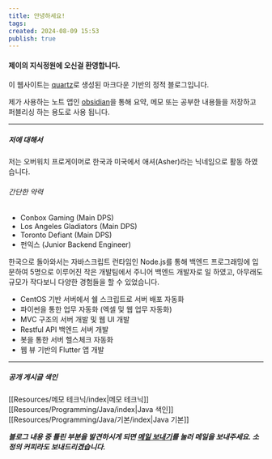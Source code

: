```yaml
---
title: 안녕하세요!
tags: 
created: 2024-08-09 15:53
publish: true
---
```


#### 제이의 지식정원에 오신걸 환영합니다.

이 웹사이트는 [quartz](https://quartz.jzhao.xyz)로 생성된 마크다운 기반의 정적 블로그입니다.

제가 사용하는 노트 앱인 [obsidian](https://obsidian.md)을 통해 요약, 메모 또는 공부한 내용들을 저장하고 퍼블리싱 하는 용도로 사용 됩니다.

---
##### 저에 대해서

저는 오버워치 프로게이머로 한국과 미국에서 애셔(Asher)라는 닉네임으로 활동 하였습니다.
###### 간단한 약력
- Conbox Gaming (Main DPS)
- Los Angeles Gladiators (Main DPS)
- Toronto Defiant (Main DPS)
- 펀익스 (Junior Backend Engineer)

한국으로 돌아와서는 자바스크립트 런타임인 Node.js를 통해 백엔드 프로그래밍에 입문하여 5명으로 이루어진 작은 개발팀에서 주니어 백엔드 개발자로 일 하였고, 아무래도 규모가 작다보니 다양한 경험들을 할 수 있었습니다.
- CentOS 기반 서버에서 쉘 스크립트로 서버 배포 자동화
- 파이썬을 통한 업무 자동화 (엑셀 및 웹 업무 자동화)
- MVC 구조의 서버 개발 및 웹 UI 개발
- Restful API 백엔드 서버 개발
- 봇을 통한 서버 헬스체크 자동화
- 웹 뷰 기반의 Flutter 앱 개발

---
##### 공개 게시글 색인
[[Resources/메모 테크닉/index|메모 테크닉]] 
[[Resources/Programming/Java/index|Java 색인]]
[[Resources/Programming/Java/기본/index|Java 기본]]



___블로그 내용 중 틀린 부분을 발견하시게 되면 [메일 보내기](mailto:choiexe1@gmail.com)를 눌러 메일을 보내주세요. 소정의 커피라도 보내드리겠습니다.___